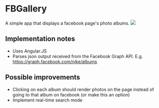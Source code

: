 # FBGallery

A simple app that displays a facebook page's photo albums.
![](https://dl.dropbox.com/u/229718/screenshots/pywzsop546hy.png)

## Implementation notes

- Uses Angular.JS
- Parses json output received from the Facebook Graph API. E.g. https://graph.facebook.com/nike/albums

## Possible improvements

- Clicking on each album should render photos on the page instead of going to that album on facebook (or make this an option)
- Implement real-time search mode

